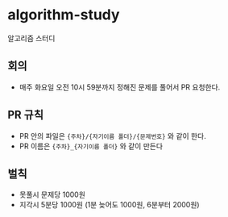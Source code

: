 # algorithm-study
알고리즘 스터디

## 회의
- 매주 화요일 오전 10시 59분까지 정해진 문제를 풀어서 PR 요청한다.

## PR 규칙
- PR 안의 파일은 `{주차}/{자기이름 폴더}/{문제번호}` 와 같이 한다.
- PR 이름은 `{주차}_{자기이름 폴더}` 와 같이 만든다

## 벌칙
- 못풀시 문제당 1000원
- 지각시 5분당 1000원 (1분 늦어도 1000원, 6분부터 2000원)
